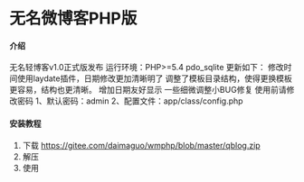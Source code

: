 # 无名微博客PHP版

#### 介绍
无名轻博客v1.0正式版发布
运行环境：PHP>=5.4 pdo_sqlite
更新如下：
修改时间使用laydate插件，日期修改更加清晰明了
调整了模板目录结构，使得更换模板更容易，结构也更清晰。
增加日期友好显示
一些细微调整小BUG修复
使用前请修改密码
1、默认密码：admin
2、配置文件：app/class/config.php



#### 安装教程

1. 下载 https://gitee.com/daimaguo/wmphp/blob/master/qblog.zip
2. 解压
3. 使用